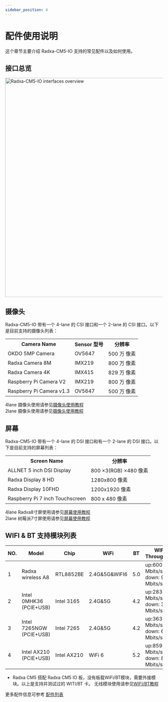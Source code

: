 ```yaml
---
sidebar_position: 4
---
```


# 配件使用说明

这个章节主要介绍 Radxa-CM5-IO 支持的常见配件以及如何使用。

## 接口总览

<img src="/img/cm5/cm5-block-diagram.webp" width="700" alt="Radxa-CM5-IO interfaces overview" />

## 摄像头

Radxa-CM5-IO 带有一个 4-lane 的 CSI 接口和一个 2-lane 的 CSI 接口。以下是目前支持的摄像头列表：

<table>
  <tr>
    <th>Camera Name</th>
    <th>Sensor 型号</th>
    <th>分辨率</th>
  </tr>
  <tr>
    <td>OKDO 5MP Camera</td>
    <td>OV5647</td>
    <td>500 万 像素</td>
  </tr>
  <tr>
    <td>Radxa Camera 8M</td>
    <td>IMX219</td>
    <td>800 万 像素</td>
  </tr>
  <tr>
    <td>Radxa Camera 4K</td>
    <td>IMX415</td>
    <td>829 万 像素</td>
  </tr>
  <tr>
    <td>Raspberry Pi Camera V2</td>
    <td>IMX219</td>
    <td>800 万 像素</td>
  </tr>
  <tr>
    <td>Raspberry Pi Camera v1.3</td>
    <td>OV5647</td>
    <td>500 万 像素</td>
  </tr>
</table>

4lane 摄像头使用请参见[摄像头使用教程](../accessories/camera_4k)  
2lane 摄像头使用请参见[摄像头使用教程](../accessories/camera_8m)

## 屏幕

Radxa-CM5-IO 带有一个 4-lane 的 DSI 接口和有一个 2-lane 的 DSI 接口。以下是目前支持的屏幕列表：

<table>
  <tr>
    <th>Screen Name</th>
    <th>分辨率</th>
  </tr>
  <tr>
    <td>ALLNET 5 inch DSI Display</td>
    <td>800 ×3(RGB) ×480 像素</td>
  </tr>
  <tr>
    <td>Radxa Display 8 HD</td>
    <td>1280x800 像素</td>
  </tr>
  <tr>
    <td>Radxa Display 10FHD</td>
    <td>1200x1920 像素 </td>
  </tr>
  <tr>
    <td>Raspberry Pi 7 inch Touchscreen</td>
    <td>800 x 480 像素</td>
  </tr>
</table>

4lane Radxa8寸屏使用请参见[屏幕使用教程](../accessories/8hd-display_use)  
2lane 树莓派7寸屏使用请参见[屏幕使用教程](../accessories/rpi-7inch-display)

## WIFI & BT 支持模块列表

| NO. | Model                    | Chip        | WiFi          | BT  | WIFI Throughput                      | Remark |
| --- | ------------------------ | ----------- | ------------- | --- | ------------------------------------ | ------ |
| 1   | Radxa wireless A8        | RTL8852BE   | 2.4G&5G&WIFI6 | 5.0 | up:600 Mbits/sec down: 900 Mbits/sec |        |
| 2   | Intel 0MHK36 (PCIE+USB)  | Intel 3165  | 2.4G&5G       | 4.2 | up:283 Mbits/sec down: 334 Mbits/sec |        |
| 3   | Intel 7265NGW (PCIE+USB) | Intel 7265  | 2.4G&5G       | 4.2 | up:363 Mbits/sec down: 619 Mbits/sec |        |
| 4   | Intel AX210 (PCIE+USB)   | Intel AX210 | WiFi 6        | 5.2 | up:859 Mbits/sec down: 813 Mbits/sec |        |

- Radxa CM5 搭配 Radxa CM5 IO 板，没有板载WiFi/BT模块，需要外接模块。以上是支持并测试过的 WITI/BT 卡。
  无线模块使用请参见[WIFI/BT教程](../accessories/wifi_bt_access.md)

更多配件信息可参考 [配件列表](../accessories)
